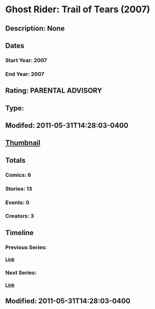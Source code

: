 # Ghost Rider: Trail of Tears (2007)
## Description: None
## Dates
### Start Year: 2007
### End Year: 2007
## Rating: PARENTAL ADVISORY
## Type: 
## Modifed: 2011-05-31T14:28:03-0400
## [Thumbnail](http://i.annihil.us/u/prod/marvel/i/mg/e/a0/4bad44ecca217.jpg)
## Totals
### Comics: 6
### Stories: 13
### Events: 0
### Creators: 3
## Timeline
### Previous Series: 
#### [Link]()
### Next Series: 
#### [Link]()
## Modified: 2011-05-31T14:28:03-0400